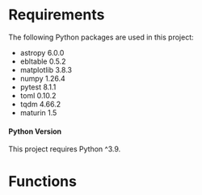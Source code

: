 # Requirements

The following Python packages are used in this project:

- astropy 6.0.0
- ebltable 0.5.2
- matplotlib 3.8.3
- numpy 1.26.4
- pytest 8.1.1
- toml 0.10.2
- tqdm 4.66.2
- maturin 1.5
#### Python Version

This project requires Python ^3.9.
# Functions
